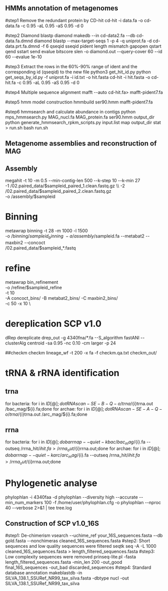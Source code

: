 ## HMMs annotation of metagenomes
#step1 Remove the redundant protein by CD-hit
cd-hit -i data.fa -o cd-data.fa -c 0.95 -aL 0.95 -aS 0.95 -d 0 

#step2 Diamond blastp
diamond makedb --in cd-data2.fa --db cd-data.fa.dmnd
diamond blastp --max-target-seqs 1 -p 4 -q uniprot.fa -d cd-data.prt.fa.dmnd -f 6 qseqid sseqid pident length mismatch gapopen qstart qend sstart send evalue bitscore slen -o diamond.out --query-cover 60 --id 60 --evalue 1e-10

#step3 Extract the rows in the 60%-90% range of ident and the corresponding id (qseqid) to the new file
python3 get_hit_id.py
python get_seqs_by_id.py -f uniprot.fa -i id.txt -o hit.fasta
cd-hit -i hit.fasta -o cd-hit.fa -c 0.95 -aL 0.95 -aS 0.95 -d 0 

#step4 Multiple sequence alignment
mafft --auto  cd-hit.fa> mafft-pident7.fa

#step5 hmm model construction
hmmbuild ser90.hmm  mafft-pident7.fa

#step6 hmmsearch and calculate abundance in contigs
python mps_hmmsearch.py MAG_nucl.fa MAG_protein.fa ser90.hmm output_dir
python generate_hmmsearch_rpkm_scripts.py input.list map output_dir stat > run.sh
bash run.sh

## Metagenome assemblies and reconstruction of MAG
## Assembly
megahit -t 10 -m 0.5 --min-contig-len 500 --k-step 10 --k-min 27 \
-1 /02.paired_data/$sampleid_paired_1.clean.fastq.gz \\
-2 /02.paired_data/$sampleid_paired_2.clean.fastq.gz \
-o /assembly/$sampleid

# Binning
metawrap binning  -t 28 -m 1000 -l 1500 \
-o /binning/$sampleid_binning \
 -a /assembly/$sampleid.fa 
 --metabat2 --maxbin2 --concoct \
 /02.paired_data/$sampleid_*.fastq
 
 # refine
metawrap bin_refinement  \
-o /refine/$sampleid_refine \
 -t 10 \
 -A concoct_bins/ -B metabat2_bins/ -C maxbin2_bins/ \
 -c 50 -x 10 \

# dereplication SCP v1.0
dRep dereplicate drep_out -g 4340fna/*.fa --S_algorithm fastANI --clusterAlg centroid -sa 0.95 -nc 0.10 -cm larger -p 24

##checkm
checkm lineage_wf -t 200 -x fa -f checkm.qa.txt checkm_out/

# tRNA & rRNA identification
##  trna
for bacteria: for i in ${ID[@]};do tRNAscan-SE -B -Q -o /trna/${i}trna.out /bac_mag/${i}.fa;done
for archae: for i in ${ID[@]};do tRNAscan-SE -A -Q -o /trna/${i}trna.out /arc_mag/${i}.fa;done

##  rrna
for bacteria: for i in ${ID[@]};do barrnap --quiet -k bac /bac_mag/${i}.fa --outseq /rrna_hit/${i}hit.fa > /rrna_out/${i}rrna.out;done
for archae: for i in ${ID[@]};do barrnap --quiet -k arc /arc_mag/${i}.fa --outseq /rrna_hit/${i}hit.fa > /rrna_out/${i}rrna.out;done

# Phylogenetic analyse
phylophlan -i 4340faa -d phylophlan --diversity high --accurate --min_num_markers 100 -f /home/user/phylophlan.cfg -o phylophlan --nproc 40 --verbose 2>&1 | tee tree.log

## Construction of SCP v1.0_16S
#step1: De-chimerism
vsearch --uchime_ref your_16S_sequences.fasta --db gold.fasta --nonchimeras cleaned_16S_sequences.fasta
#step2: Short sequences and low quality sequences were filtered
seqtk seq -A -L 1000 cleaned_16S_sequences.fasta > length_filtered_sequences.fasta
#step3: Low complexity sequences were removed
prinseq-lite.pl -fasta length_filtered_sequences.fasta -min_len 200 -out_good final_16S_sequences -out_bad discarded_sequences
#step4: Standard database annotation
makeblastdb -in SILVA_138.1_SSURef_NR99_tax_silva.fasta -dbtype nucl -out SILVA_138.1_SSURef_NR99_tax_silva




